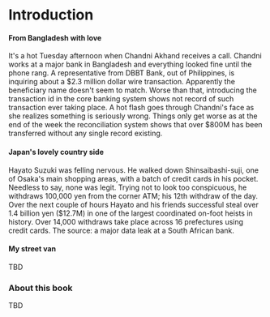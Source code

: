 # Introduction

#### From Bangladesh with love
It's a hot Tuesday afternoon when Chandni Akhand receives a call. Chandni works at a major bank in Bangladesh and everything looked fine until the phone rang. A representative from DBBT Bank, out of Philippines, is inquiring about a $2.3 million dollar wire transaction. Apparently the beneficiary name doesn't seem to match. Worse than that, introducing the transaction id in the core banking system shows not record of such transaction ever taking place. A hot flash goes through Chandni's face as she realizes something is seriously wrong. Things only get worse as at the end of the week the reconciliation system shows that over $800M has been transferred without any single record existing.


#### Japan's lovely country side
Hayato Suzuki was felling nervous. He walked down Shinsaibashi-suji, one of Osaka's main shopping areas, with a batch of credit cards in his pocket. Needless to say, none was legit. Trying not to look too conspicuous, he withdraws 100,000 yen from the corner ATM; his 12th withdraw of the day. Over the next couple of hours Hayato and his friends successful steal over 1.4 billion yen ($12.7M) in one of the largest coordinated on-foot heists in history. Over 14,000 withdraws take place across 16 prefectures using credit cards. The source: a major data leak at a South African bank.

#### My street van
TBD

### About this book
TBD


